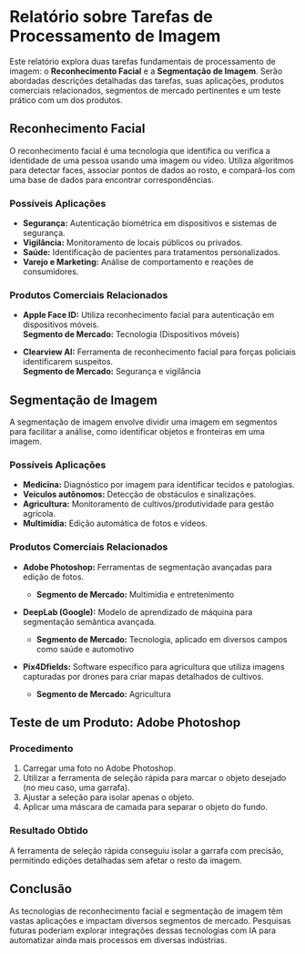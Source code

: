 # Relatório sobre Tarefas de Processamento de Imagem

Este relatório explora duas tarefas fundamentais de processamento de imagem: o **Reconhecimento Facial** e a **Segmentação de Imagem**. Serão abordadas descrições detalhadas das tarefas, suas aplicações, produtos comerciais relacionados, segmentos de mercado pertinentes e um teste prático com um dos produtos.

## Reconhecimento Facial
O reconhecimento facial é uma tecnologia que identifica ou verifica a identidade de uma pessoa usando uma imagem ou vídeo. Utiliza algoritmos para detectar faces, associar pontos de dados ao rosto, e compará-los com uma base de dados para encontrar correspondências.

### Possíveis Aplicações

- **Segurança:** Autenticação biométrica em dispositivos e sistemas de segurança.
- **Vigilância:** Monitoramento de locais públicos ou privados.
- **Saúde:** Identificação de pacientes para tratamentos personalizados.
- **Varejo e Marketing:** Análise de comportamento e reações de consumidores.

### Produtos Comerciais Relacionados

- **Apple Face ID:** Utiliza reconhecimento facial para autenticação em dispositivos móveis.  
  **Segmento de Mercado:** Tecnologia (Dispositivos móveis)

- **Clearview AI:** Ferramenta de reconhecimento facial para forças policiais identificarem suspeitos.  
  **Segmento de Mercado:** Segurança e vigilância

## Segmentação de Imagem

A segmentação de imagem envolve dividir uma imagem em segmentos para facilitar a análise, como identificar objetos e fronteiras em uma imagem.

### Possíveis Aplicações

- **Medicina:** Diagnóstico por imagem para identificar tecidos e patologias.
- **Veículos autônomos:** Detecção de obstáculos e sinalizações.
- **Agricultura:** Monitoramento de cultivos/produtividade para gestão agrícola.
- **Multimídia:** Edição automática de fotos e vídeos.

### Produtos Comerciais Relacionados

- **Adobe Photoshop:** Ferramentas de segmentação avançadas para edição de fotos.  
  - **Segmento de Mercado:** Multimídia e entretenimento

- **DeepLab (Google):** Modelo de aprendizado de máquina para segmentação semântica avançada.  
  - **Segmento de Mercado:** Tecnologia, aplicado em diversos campos como saúde e automotivo

- **Pix4Dfields:** Software específico para agricultura que utiliza imagens capturadas por drones para criar mapas detalhados de cultivos.  
  - **Segmento de Mercado:** Agricultura

## Teste de um Produto: Adobe Photoshop

### Procedimento

1. Carregar uma foto no Adobe Photoshop.
2. Utilizar a ferramenta de seleção rápida para marcar o objeto desejado (no meu caso, uma garrafa).
3. Ajustar a seleção para isolar apenas o objeto.
4. Aplicar uma máscara de camada para separar o objeto do fundo.

### Resultado Obtido

A ferramenta de seleção rápida conseguiu isolar a garrafa com precisão, permitindo edições detalhadas sem afetar o resto da imagem.

## Conclusão

As tecnologias de reconhecimento facial e segmentação de imagem têm vastas aplicações e impactam diversos segmentos de mercado. Pesquisas futuras poderiam explorar integrações dessas tecnologias com IA para automatizar ainda mais processos em diversas indústrias.